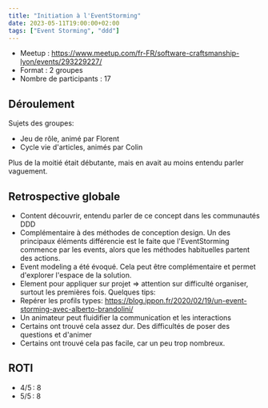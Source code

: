 ```yaml
---
title: "Initiation à l'EventStorming"
date: 2023-05-11T19:00:00+02:00
tags: ["Event Storming", "ddd"]
---
```


- Meetup : https://www.meetup.com/fr-FR/software-craftsmanship-lyon/events/293229227/
- Format : 2 groupes
- Nombre de participants : 17

## Déroulement

Sujets des groupes:
- Jeu de rôle, animé par Florent
- Cycle vie d'articles, animés par Colin

Plus de la moitié était débutante, mais en avait au moins entendu parler vaguement.

## Retrospective globale

- Content découvrir, entendu parler de ce concept dans les communautés DDD
- Complémentaire à des méthodes de conception design. Un des principaux éléments différencie est le faite que l'EventStorming commence par les events, alors que les méthodes habituelles partent des actions.
- Event modeling a été évoqué. Cela peut être complémentaire et permet d'explorer l'espace de la solution.
- Element pour appliquer sur projet => attention sur difficulté organiser, surtout les premières fois. Quelques tips:
- Repérer les profils types: https://blog.ippon.fr/2020/02/19/un-event-storming-avec-alberto-brandolini/
- Un animateur peut fluidifier la communication et les interactions
- Certains ont trouvé cela assez dur. Des difficultés de poser des questions et d'animer
- Certains ont trouvé cela pas facile, car un peu trop nombreux.

## ROTI

- 4/5 : 8
- 5/5 : 8
